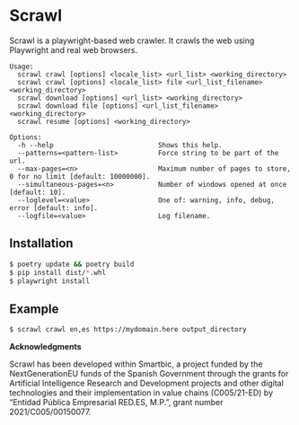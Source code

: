 # Scrawl

Scrawl is a playwright-based web crawler. It crawls the web using Playwright and real web browsers.
```
Usage:
  scrawl crawl [options] <locale_list> <url_list> <working_directory>
  scrawl crawl [options] <locale_list> file <url_list_filename> <working_directory>
  scrawl download [options] <url_list> <working_directory>
  scrawl download file [options] <url_list_filename> <working_directory>
  scrawl resume [options] <working_directory>

Options:
  -h --help                          Shows this help.
  --patterns=<pattern-list>          Force string to be part of the url.
  --max-pages=<n>                    Maximum number of pages to store, 0 for no limit [default: 10000000].
  --simultaneous-pages=<n>           Number of windows opened at once [default: 10].
  --loglevel=<value>                 One of: warning, info, debug, error [default: info].
  --logfile=<value>                  Log filename.
``` 

## Installation

```bash
$ poetry update && poetry build
$ pip install dist/*.whl
$ playwright install
```
## Example

```bash
$ scrawl crawl en,es https://mydomain.here output_directory
```


**Acknowledgments**

Scrawl has been developed within Smartbic, a project funded by the NextGenerationEU funds of the Spanish Government through the grants for Artificial Intelligence Research and Development projects and other digital technologies and their implementation in value chains (C005/21-ED) by “Entidad Pública Empresarial RED.ES, M.P.”, grant number 2021/C005/00150077.

